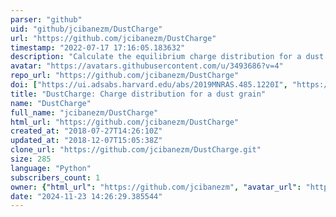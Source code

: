 ```yaml
---
parser: "github"
uid: "github/jcibanezm/DustCharge"
url: "https://github.com/jcibanezm/DustCharge"
timestamp: "2022-07-17 17:16:05.183632"
description: "Calculate the equilibrium charge distribution for a dust grain of a given size and composition, depending on the local interstellar medium conditions, such as: density, temperature, ionization fraction, local radiation field strength and cosmic ray ionization fraction."
avatar: "https://avatars.githubusercontent.com/u/3493686?v=4"
repo_url: "https://github.com/jcibanezm/DustCharge"
doi: ["https://ui.adsabs.harvard.edu/abs/2019MNRAS.485.1220I", "https://ui.adsabs.harvard.edu/abs/2019ascl.soft08016I/abstract"]
title: "DustCharge: Charge distribution for a dust grain"
name: "DustCharge"
full_name: "jcibanezm/DustCharge"
html_url: "https://github.com/jcibanezm/DustCharge"
created_at: "2018-07-27T14:26:10Z"
updated_at: "2018-12-07T15:05:38Z"
clone_url: "https://github.com/jcibanezm/DustCharge.git"
size: 285
language: "Python"
subscribers_count: 1
owner: {"html_url": "https://github.com/jcibanezm", "avatar_url": "https://avatars.githubusercontent.com/u/3493686?v=4", "login": "jcibanezm", "type": "User"}
date: "2024-11-23 14:26:29.385544"
---
```

